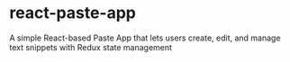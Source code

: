 # react-paste-app
A simple React-based Paste App that lets users create, edit, and manage text snippets with Redux state management
